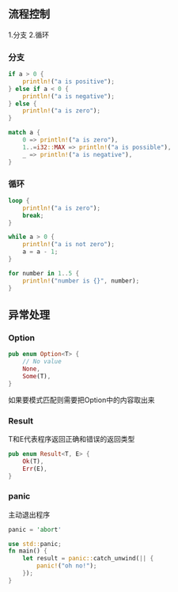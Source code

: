## 流程控制
1.分支
2.循环

### 分支
```rust
if a > 0 {
    println!("a is positive");
} else if a < 0 {
    println!("a is negative");
} else {
    println!("a is zero");
}

match a {
    0 => println!("a is zero"),
    1..=i32::MAX => println!("a is possible"),
    _ => println!("a is negative"),
}
```

### 循环
```rust
loop {
    println!("a is zero");
    break;
}

while a > 0 {
    println!("a is not zero");
    a = a - 1;
}

for number in 1..5 {
    println!("number is {}", number);
}
```

## 异常处理
### Option
```rust
pub enum Option<T> {
    // No value
    None,
    Some(T),
}
```
如果要模式匹配则需要把Option中的内容取出来

### Result
T和E代表程序返回正确和错误的返回类型
```rust
pub enum Result<T, E> {
    Ok(T),
    Err(E),
}
```

### panic
主动退出程序
```rust
panic = 'abort'

use std::panic;
fn main() {
    let result = panic::catch_unwind(|| {
        panic!("oh no!");
    });
}
```
